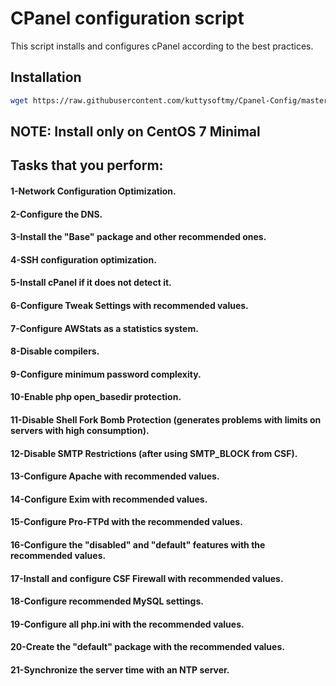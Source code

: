 # CPanel configuration script

This script installs and configures cPanel according to the best practices.

## Installation

```bash
wget https://raw.githubusercontent.com/kuttysoftmy/Cpanel-Config/master/install_cpanel.sh -O ./install_cpanel.sh && bash install_cpanel.sh
```

## NOTE: Install only on CentOS 7 Minimal

## Tasks that you perform:

#### 1-Network Configuration Optimization.
#### 2-Configure the DNS.
#### 3-Install the "Base" package and other recommended ones.
#### 4-SSH configuration optimization.
#### 5-Install cPanel if it does not detect it.
#### 6-Configure Tweak Settings with recommended values.
#### 7-Configure AWStats as a statistics system.
#### 8-Disable compilers.
#### 9-Configure minimum password complexity.
#### 10-Enable php open_basedir protection.
#### 11-Disable Shell Fork Bomb Protection (generates problems with limits on servers with high consumption).
#### 12-Disable SMTP Restrictions (after using SMTP_BLOCK from CSF).
#### 13-Configure Apache with recommended values.
#### 14-Configure Exim with recommended values.
#### 15-Configure Pro-FTPd with the recommended values.
#### 16-Configure the "disabled" and "default" features with the recommended values.
#### 17-Install and configure CSF Firewall with recommended values.
#### 18-Configure recommended MySQL settings.
#### 19-Configure all php.ini with the recommended values.
#### 20-Create the "default" package with the recommended values.
#### 21-Synchronize the server time with an NTP server.
